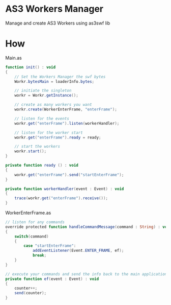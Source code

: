 AS3 Workers Manager
================

Manage and create AS3 Workers using as3swf lib

How
================

Main.as

```actionscript
function init() : void
{
	// Set the Workers Manager the swf bytes 
	Workr.bytesMain = loaderInfo.bytes;

	// initiate the singleton
	workr = Workr.getInstance();

	// create as many workers you want
	workr.create(WorkerEnterFrame, "enterFrame");

	// listen for the events
	workr.get("enterFrame").listen(workerHandler);

	// listen for the worker start 
	workr.get("enterFrame").ready = ready;

	// start the workers
	workr.start();
}

private function ready () : void
{
	workr.get("enterFrame").send("startEnterFrame");
}

private function workerHandler(event : Event) : void
{
	trace(workr.get("enterFrame").receive());
}
```

WorkerEnterFrame.as
```actionscript
// listen for any commands
override protected function handleCommandMessage(command : String) : void
{
	switch(command)
	{
		case "startEnterFrame":
			addEventListener(Event.ENTER_FRAME, ef);
			break;
	}
}

// execute your commands and send the info back to the main application
private function ef(event : Event) : void
{
	counter++;
	send(counter);
}
```
